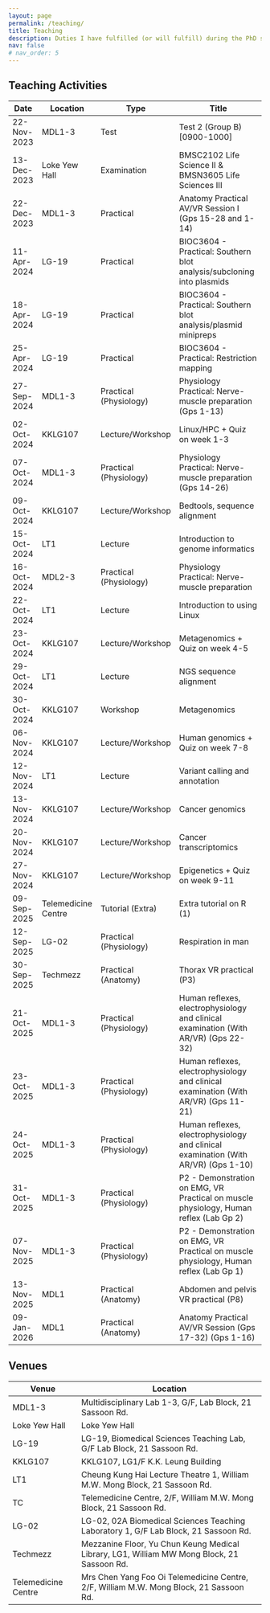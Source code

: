 ```yaml
---
layout: page
permalink: /teaching/
title: Teaching
description: Duties I have fulfilled (or will fulfill) during the PhD study.
nav: false
# nav_order: 5
---
```


## Teaching Activities

| Date        | Location            | Type                   | Title                                                                                 |
| ----------- | ------------------- | ---------------------- | ------------------------------------------------------------------------------------- |
| 22-Nov-2023 | MDL1-3              | Test                   | Test 2 (Group B) [0900-1000]                                                          |
| 13-Dec-2023 | Loke Yew Hall       | Examination            | BMSC2102 Life Science II & BMSN3605 Life Sciences III                                 |
| 22-Dec-2023 | MDL1-3              | Practical              | Anatomy Practical AV/VR Session I (Gps 15-28 and 1-14)                                |
| 11-Apr-2024 | LG-19               | Practical              | BIOC3604 - Practical: Southern blot analysis/subcloning into plasmids                 |
| 18-Apr-2024 | LG-19               | Practical              | BIOC3604 - Practical: Southern blot analysis/plasmid minipreps                        |
| 25-Apr-2024 | LG-19               | Practical              | BIOC3604 - Practical: Restriction mapping                                             |
| 27-Sep-2024 | MDL1-3              | Practical (Physiology) | Physiology Practical: Nerve-muscle preparation (Gps 1-13)                             |
| 02-Oct-2024 | KKLG107             | Lecture/Workshop       | Linux/HPC + Quiz on week 1-3                                                          |
| 07-Oct-2024 | MDL1-3              | Practical (Physiology) | Physiology Practical: Nerve-muscle preparation (Gps 14-26)                            |
| 09-Oct-2024 | KKLG107             | Lecture/Workshop       | Bedtools, sequence alignment                                                          |
| 15-Oct-2024 | LT1                 | Lecture                | Introduction to genome informatics                                                    |
| 16-Oct-2024 | MDL2-3              | Practical (Physiology) | Physiology Practical: Nerve-muscle preparation                                        |
| 22-Oct-2024 | LT1                 | Lecture                | Introduction to using Linux                                                           |
| 23-Oct-2024 | KKLG107             | Lecture/Workshop       | Metagenomics + Quiz on week 4-5                                                       |
| 29-Oct-2024 | LT1                 | Lecture                | NGS sequence alignment                                                                |
| 30-Oct-2024 | KKLG107             | Workshop               | Metagenomics                                                                          |
| 06-Nov-2024 | KKLG107             | Lecture/Workshop       | Human genomics + Quiz on week 7-8                                                     |
| 12-Nov-2024 | LT1                 | Lecture                | Variant calling and annotation                                                        |
| 13-Nov-2024 | KKLG107             | Lecture/Workshop       | Cancer genomics                                                                       |
| 20-Nov-2024 | KKLG107             | Lecture/Workshop       | Cancer transcriptomics                                                                |
| 27-Nov-2024 | KKLG107             | Lecture/Workshop       | Epigenetics + Quiz on week 9-11                                                       |
| 09-Sep-2025 | Telemedicine Centre | Tutorial (Extra)       | Extra tutorial on R (1)                                                               |
| 12-Sep-2025 | LG-02               | Practical (Physiology) | Respiration in man                                                                    |
| 30-Sep-2025 | Techmezz            | Practical (Anatomy)    | Thorax VR practical (P3)                                                              |
| 21-Oct-2025 | MDL1-3              | Practical (Physiology) | Human reflexes, electrophysiology and clinical examination (With AR/VR) (Gps 22-32)   |
| 23-Oct-2025 | MDL1-3              | Practical (Physiology) | Human reflexes, electrophysiology and clinical examination (With AR/VR) (Gps 11-21)   |
| 24-Oct-2025 | MDL1-3              | Practical (Physiology) | Human reflexes, electrophysiology and clinical examination (With AR/VR) (Gps 1-10)    |
| 31-Oct-2025 | MDL1-3              | Practical (Physiology) | P2 - Demonstration on EMG, VR Practical on muscle physiology, Human reflex (Lab Gp 2) |
| 07-Nov-2025 | MDL1-3              | Practical (Physiology) | P2 - Demonstration on EMG, VR Practical on muscle physiology, Human reflex (Lab Gp 1) |
| 13-Nov-2025 | MDL1                | Practical (Anatomy)    | Abdomen and pelvis VR practical (P8)                                                  |
| 09-Jan-2026 | MDL1                | Practical (Anatomy)    | Anatomy Practical AV/VR Session (Gps 17-32) (Gps 1-16)                                |

## Venues

| Venue               | Location                                                                                   |
| ------------------- | ------------------------------------------------------------------------------------------ |
| MDL1-3              | Multidisciplinary Lab 1-3, G/F, Lab Block, 21 Sassoon Rd.                                  |
| Loke Yew Hall       | Loke Yew Hall                                                                              |
| LG-19               | LG-19, Biomedical Sciences Teaching Lab, G/F Lab Block, 21 Sassoon Rd.                     |
| KKLG107             | KKLG107, LG1/F K.K. Leung Building                                                         |
| LT1                 | Cheung Kung Hai Lecture Theatre 1,  William M.W. Mong Block, 21 Sassoon Rd.                |
| TC                  | Telemedicine Centre, 2/F, William M.W. Mong Block, 21 Sassoon Rd.                          |
| LG-02               | LG-02, 02A Biomedical Sciences Teaching Laboratory 1, G/F Lab Block, 21 Sassoon Rd.        |
| Techmezz            | Mezzanine Floor, Yu Chun Keung Medical Library, LG1, William MW Mong Block, 21 Sassoon Rd. |
| Telemedicine Centre | Mrs Chen Yang Foo Oi Telemedicine Centre, 2/F, William M.W. Mong Block, 21 Sassoon Rd.     |
